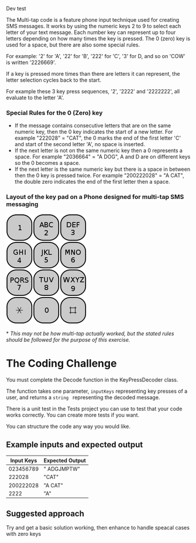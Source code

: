 Dev test

The Multi-tap code is a feature phone input technique used for creating SMS messages. It works by using the numeric keys 2 to 9 to select each letter of your text message. Each number key can represent up to four letters depending on how many times the key is pressed. The 0 (zero) key is used for a space, but there are also some special rules.

For example: '2' for 'A', '22' for 'B', '222' for 'C', '3' for D, and so on 'COW' is written '2226669'. 

If a key is pressed more times than there are letters it can represent, the letter selection cycles back to the start. 

For example these 3 key press sequences, '2', '2222' and '2222222', all evaluate to the letter 'A'.


### Special Rules for the 0 (Zero) key 
- If the message contains consecutive letters that are on the same numeric key, then the 0 key indicates the start of a new letter. For example "222028" = "CAT", the 0 marks the end of the first letter 'C' and start of the second letter 'A', no space is inserted. 
- If the next letter is not on the same numeric key then a 0 represents a space. For example "2036664" = "A DOG", A and D are on different keys so the 0 becomes a space.
- If the next letter is the same numeric key but there is a space in between then the 0 key is pressed twice. For example "200222028" = "A CAT", the double zero indicates the end of the first letter then a space.

### Layout of the key pad on a Phone designed for multi-tap SMS messaging
![Topology](./ReadMeAssets/keypad.png)


\* <i> This may not be how multi-tap actually worked, but the stated rules should be followed for the purpose of this exercise. </i>

# The Coding Challenge

You must complete the Decode function in the KeyPressDecoder class. 

The function takes one parameter, ```inputKeys```  representing key presses of a user, and returns a ```string ``` representing the decoded message.

There is a unit test in the Tests project you can use to test that your code works correctly. You can create more tests if you want.

You can structure the code any way you would like. 


## Example inputs and expected output
| Input Keys | Expected Output |
| ---------- | --------------- |
| 023456789 | " ADGJMPTW" |
| 222028 | "CAT" |
| 200222028 | "A CAT" |
| 2222 | "A" |

## Suggested approach
Try and get a basic solution working, then enhance to handle speacal cases with zero keys